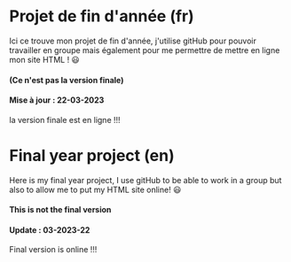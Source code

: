 # Projet de fin d'année (fr)

Ici ce trouve mon projet de fin d'année, j'utilise gitHub pour pouvoir travailler en groupe
mais également pour me permettre de mettre en ligne mon site HTML ! 😃

#### (Ce n'est pas la version finale)

#### Mise à jour : 22-03-2023
la version finale est en ligne !!!

# Final year project (en)

Here is my final year project, I use gitHub to be able to work in a group
but also to allow me to put my HTML site online! 😃

#### This is not the final version

#### Update : 03-2023-22
Final version is online !!!
